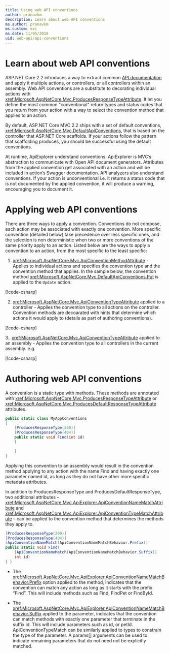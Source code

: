 ```yaml
---
title: Using web API conventions
author: pranavkm
description: Learn about web API conventions
ms.author: pranavkm
ms.custom: mvc
ms.date: 11/05/2018
uid: web-api/api-conventions
---
```

# Learn about web API conventions

ASP.NET Core 2.2 introduces a way to extract common [API documentation](<xref:tutorials/web-api-help-pages-using-swagger>) and apply it multiple actions, or controllers, or all controllers within an assembly. Web API conventions are a substitute to decorating individual actions with <xref:Microsoft.AspNetCore.Mvc.ProducesResponseTypeAttribute>. It let you define the most common "conventional" return types and status codes that you return from your action with a way to select the convention method that applies to an action.

By default, ASP.NET Core MVC 2.2 ships with a set of default conventions, <xref:Microsoft.AspNetCore.Mvc.DefaultApiConventions>, that is based on the controller that ASP.NET Core scaffolds. If your actions follow the pattern that scaffolding produces, you should be successful using the default conventions.

At runtime, ApiExplorer understand conventions. ApiExplorer is MVC’s abstraction to communicate with Open API document generators. Attributes from the applied convention get associated with an action and will be included in action’s Swagger documentation. API analyzers also understand conventions. If your action is unconventional i.e. it returns a status code that is not documented by the applied convention, it will produce a warning, encouraging you to document it.

# Applying web API conventions

There are three ways to apply a convention. Conventions do not compose, each action may be associated with exactly one convention. More specific convention (detailed below) take precedence over less specific ones, and the selection is non deterministic when two or more conventions of the same priority apply to an action. Listed below are the ways to apply a convention to an action, from the most specific to the least specific:

1. <xref:Microsoft.AspNetCore.Mvc.ApiConventionMethodAttribute> - Applies to individual actions and specifies the convention type and the convention method that applies. In the sample below, the convention method <xref:Microsoft.AspNetCore.Mvc.DefaultApiConventions.Put> is applied to the `Update` action:

[!code-csharp[](api-conventions/sample/Controllers/ContactsConventionController.cs?name=apiconventionmethod&highlight=2-3)]

2. <xref:Microsoft.AspNetCore.Mvc.ApiConventionTypeAttribute> applied to a controller - Applies the convention type to all actions on the controller. Convention methods are decoarated with hints that determine which actions it would apply to (details as part of authoring conventions).

[!code-csharp[](api-conventions/sample/Controllers/ContactsConventionController.cs?name=apiconventiontypeattribute)]

3.. <xref:Microsoft.AspNetCore.Mvc.ApiConventionTypeAttribute> applied to an assembly - Applies the convention type to all controllers in the current assembly. e.g.

[!code-csharp[](api-conventions/sample/Startup.cs?name=apiconventiontypeattribute)]


# Authoring web API conventions

A convention is a static type with methods. These methods are annotated with <xref:Microsoft.AspNetCore.Mvc.ProducesResponseTypeAttribute> or <xref:Microsoft.AspNetCore.Mvc.ProducesDefaultResponseTypeAttribute> attributes.

```C#
public static class MyAppConventions
{
    [ProducesResponseType(200)]
    [ProducesResponseType(404)]
    public static void Find(int id)
    {

    }
}
```

Applying this convention to an assembly would result in the convention method applying to any action with the name Find and having exactly one parameter named id, as long as they do not have other more specific metadata attributes.

In addition to ProducesResponseType and ProducesDefaultResponseType, two additional attributes – <xref:Microsoft.AspNetCore.Mvc.ApiExplorer.ApiConventionNameMatchAttribute> and <xref:Microsoft.AspNetCore.Mvc.ApiExplorer.ApiConventionTypeMatchAttribute> – can be applied to the convention method that determines the methods they apply to.

```C#
[ProducesResponseType(200)]
[ProducesResponseType(404)]
[ApiConventionNameMatch(ApiConventionNameMatchBehavior.Prefix)]
public static void Find(
    [ApiConventionNameMatch(ApiConventionNameMatchBehavior.Suffix)]
    int id)
{ }
```

* The <xref:Microsoft.AspNetCore.Mvc.ApiExplorer.ApiConventionNameMatchBehavior.Prefix> option applied to the method, indicates that the convention can match any action as long as it starts with the prefix “Find”. This will include methods such as Find, FindPet or FindById.

* The <xref:Microsoft.AspNetCore.Mvc.ApiExplorer.ApiConventionNameMatchBehavior.Suffix> applied to the parameter, indicates that the convention can match methods with exactly one parameter that terminate in the suffix id. This will include parameters such as id, or petId. ApiConventionTypeMatch can be similarly applied to types to constrain the type of the parameter. A params[] arguments can be used to indicate remaining parameters that do not need not be explicitly matched.
